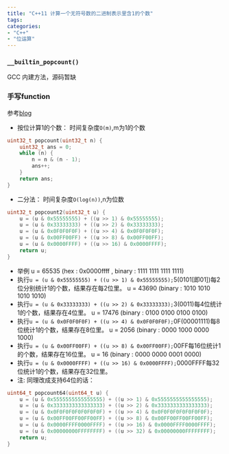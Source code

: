 ```yaml
---
title: "C++11 计算一个无符号数的二进制表示里含1的个数"
tags: 
categories: 
- "C++"
- "位运算"
---
```


### `__builtin_popcount()`
GCC 内建方法，源码暂缺

### 手写function
参考[blog](https://www.cnblogs.com/ECJTUACM-873284962/p/7352303.html)
-  按位计算1的个数： 时间复杂度`O(m)`,m为1的个数

``` CPP
uint32_t popcount(uint32_t n) {
    uint32_t ans = 0;
    while (n) {
        n = n & (n - 1);
        ans++;
    }
    return ans;
}
```

-  二分法： 时间复杂度`O(log(n))`,n为位数

``` CPP
uint32_t popcount2(uint32_t u) {
    u = (u & 0x55555555) + ((u >> 1) & 0x55555555);
    u = (u & 0x33333333) + ((u >> 2) & 0x33333333);
    u = (u & 0x0F0F0F0F) + ((u >> 4) & 0x0F0F0F0F);
    u = (u & 0x00FF00FF) + ((u >> 8) & 0x00FF00FF);
    u = (u & 0x0000FFFF) + ((u >> 16) & 0x0000FFFF);
    return u;
}
```

- 举例 u = 65535 (hex : 0x0000ffff , binary : 1111 1111 1111 1111)
- 执行`u = (u & 0x55555555) + ((u >> 1) & 0x55555555);`5(0101[即01])每2位分别统计1的个数，结果存在每2位里。 u = 43690 (binary : 1010 1010 1010 1010)
- 执行`u = (u & 0x33333333) + ((u >> 2) & 0x33333333);`3(0011)每4位统计1的个数，结果存在4位里。 u = 17476 (binary : 0100 0100 0100 0100)
- 执行`u = (u & 0x0F0F0F0F) + ((u >> 4) & 0x0F0F0F0F);`0F(00001111)每8位统计1的个数，结果存在8位里。 u = 2056 (binary : 0000 1000 0000 1000)
- 执行`u = (u & 0x00FF00FF) + ((u >> 8) & 0x00FF00FF);`00FF每16位统计1的个数，结果存在16位里。 u = 16 (binary : 0000 0000 0001 0000)
- 执行`u = (u & 0x0000FFFF) + ((u >> 16) & 0x0000FFFF);`0000FFFF每32位统计1的个数，结果存在32位里。
- 注: 同理改成支持64位的话：

``` CPP
uint64_t popcount64(uint64_t u) {
    u = (u & 0x5555555555555555) + ((u >> 1) & 0x5555555555555555);
    u = (u & 0x3333333333333333) + ((u >> 2) & 0x3333333333333333);
    u = (u & 0x0F0F0F0F0F0F0F0F) + ((u >> 4) & 0x0F0F0F0F0F0F0F0F);
    u = (u & 0x00FF00FF00FF00FF) + ((u >> 8) & 0x00FF00FF00FF00FF);
    u = (u & 0x0000FFFF0000FFFF) + ((u >> 16) & 0x0000FFFF0000FFFF);
    u = (u & 0x00000000FFFFFFFF) + ((u >> 32) & 0x00000000FFFFFFFF);
    return u;
}
```
